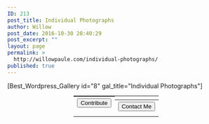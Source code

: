 ```yaml
---
ID: 213
post_title: Individual Photographs
author: Willow
post_date: 2016-10-30 20:40:29
post_excerpt: ""
layout: page
permalink: >
  http://willowpaule.com/individual-photographs/
published: true
---
```

[Best_Wordpress_Gallery id="8" gal_title="Individual Photographs"]
&nbsp;
<table style="width: 40%; margin: 0 auto; margin-top: 0px;">
<tbody>
<tr>
<th style="display: inline-block;"><form action="https://www.paypal.com/cgi-bin/webscr" method="post" target="_blank"><input type="hidden" name="cmd" value="_s-xclick"><input type="hidden" name="hosted_button_id" value="YM9A6HU9BGYGQ"><input style="display: none; margin: 0 auto;" alt="PayPal - The safer, easier way to pay online!" name="submit" type="image" /><button class="btn-lg">Contribute</button>
</form></th>
<th style="display: inline-block;"><a href="http://willowpaule.com/contact/"><button class="btn-lg">Contact Me</button></a></th>
</tr>
</tbody>
</table>
&nbsp;